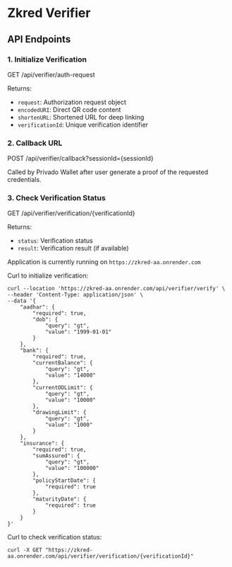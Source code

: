 # Zkred Verifier

## API Endpoints

### 1. Initialize Verification

GET /api/verifier/auth-request

Returns:

- `request`: Authorization request object
- `encodedURI`: Direct QR code content
- `shortenURL`: Shortened URL for deep linking
- `verificationId`: Unique verification identifier

### 2. Callback URL

POST /api/verifier/callback?sessionId={sessionId}

Called by Privado Wallet after user generate a proof of the requested credentials.

### 3. Check Verification Status

GET /api/verifier/verification/{verificationId}

Returns:

- `status`: Verification status
- `result`: Verification result (if available)

Application is currently running on `https://zkred-aa.onrender.com`

Curl to initialize verification:

```curl
curl --location 'https://zkred-aa.onrender.com/api/verifier/verify' \
--header 'Content-Type: application/json' \
--data '{
    "aadhar": {
        "required": true,
        "dob": {
            "query": "gt",
            "value": "1999-01-01"
        }
    },
    "bank": {
        "required": true,
        "currentBalance": {
            "query": "gt",
            "value": "14000"
        },
        "currentODLimit": {
            "query": "gt",
            "value": "10000"
        },
        "drawingLimit": {
            "query": "gt",
            "value": "1000"
        }
    },
    "insurance": {
        "required": true,
        "sumAssured": {
            "query": "gt",
            "value": "100000"
        },
        "policyStartDate": {
            "required": true
        },
        "maturityDate": {
            "required": true
        }
    }
}'
```

Curl to check verification status:

```curl
curl -X GET "https://zkred-aa.onrender.com/api/verifier/verification/{verificationId}"
```
